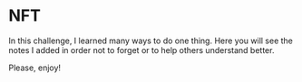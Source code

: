# NFT

In this challenge, I learned many ways to do one thing. Here you will see the notes I added in order not to forget or to help others understand better.

Please, enjoy!
